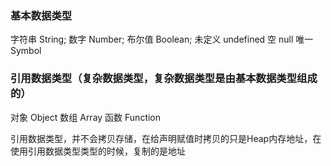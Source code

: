 
### 基本数据类型
字符串     String;
数字       Number;
布尔值     Boolean;
未定义     undefined
空         null
唯一       Symbol

### 引用数据类型（复杂数据类型，复杂数据类型是由基本数据类型组成的）
对象   Object
数组   Array
函数   Function


引用数据类型，并不会拷贝存储，在给声明赋值时拷贝的只是Heap内存地址，在使用引用数据类型类型的时候，复制的是地址